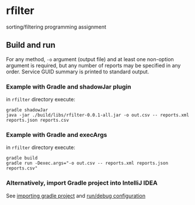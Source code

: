 # rfilter
sorting/filtering programming assignment

## Build and run

For any method, `-o` argument (output file) and at least one non-option argument is required, but any number of reports may be specified in any order.
Service GUID summary is printed to standard output.

### Example with Gradle and shadowJar plugin
in `rfilter` directory execute:
```
gradle shadowJar
java -jar ./build/libs/rfilter-0.0.1-all.jar -o out.csv -- reports.xml reports.json reports.csv
```

### Example with Gradle and execArgs
in `rfilter` directory execute:
```
gradle build
gradle run -Dexec.args="-o out.csv -- reports.xml reports.json reports.csv"
```

### Alternatively, import Gradle project into IntelliJ IDEA
See [importing gradle project](https://www.jetbrains.com/help/idea/2016.1/importing-project-from-gradle-model.html)
and [run/debug configuration](https://www.jetbrains.com/help/idea/2016.1/run-debug-configuration-application.html)

